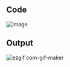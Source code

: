 ## Code

![image](https://user-images.githubusercontent.com/98846377/205812665-374fac6b-2ea1-4dee-ae2b-075be4f02c4c.png)

## Output

![ezgif com-gif-maker](https://user-images.githubusercontent.com/98846377/205813118-df6f9a96-6da5-4906-adaa-1da5aa055221.gif)
